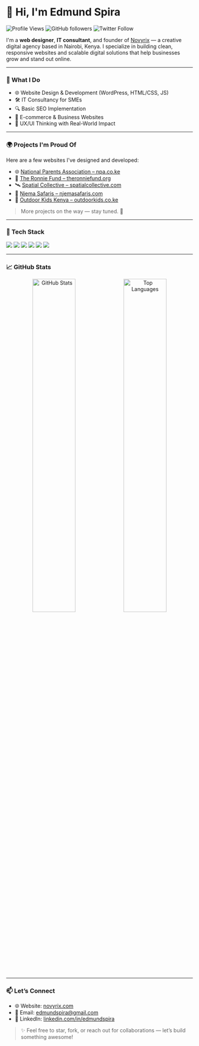 # 👋 Hi, I'm Edmund Spira

![Profile Views](https://komarev.com/ghpvc/?username=edmundspira&label=Profile%20views&color=0e75b6&style=flat)
![GitHub followers](https://img.shields.io/github/followers/edmundspira?style=social)
![Twitter Follow](https://img.shields.io/twitter/follow/edmundspira?style=social)

I'm a **web designer**, **IT consultant**, and founder of [Novyrix](https://novyrix.com/) — a creative digital agency based in Nairobi, Kenya. I specialize in building clean, responsive websites and scalable digital solutions that help businesses grow and stand out online.

---

### 🚀 What I Do
- 🌐 Website Design & Development (WordPress, HTML/CSS, JS)
- 🛠️ IT Consultancy for SMEs
- 🔍 Basic SEO Implementation
- 🛒 E-commerce & Business Websites
- 🧠 UX/UI Thinking with Real-World Impact

---

### 🌍 Projects I'm Proud Of
Here are a few websites I've designed and developed:
- 🌐 [National Parents Association – npa.co.ke](https://npa.co.ke)
- 🌱 [The Ronnie Fund – theronniefund.org](https://theronniefund.org)
- 🛰️ [Spatial Collective – spatialcollective.com](https://spatialcollective.com)
- 🐘 [Njema Safaris – njemasafaris.com](https://njemasafaris.com)
- 🌿 [Outdoor Kids Kenya – outdoorkids.co.ke](https://outdoorkids.co.ke)

> More projects on the way — stay tuned. 🚧

---

### 🧰 Tech Stack
<p align="left">
  <img src="https://img.shields.io/badge/HTML5-E34F26?style=for-the-badge&logo=html5&logoColor=white"/>
  <img src="https://img.shields.io/badge/CSS3-1572B6?style=for-the-badge&logo=css3&logoColor=white"/>
  <img src="https://img.shields.io/badge/JavaScript-F7DF1E?style=for-the-badge&logo=javascript&logoColor=black"/>
  <img src="https://img.shields.io/badge/WordPress-21759B?style=for-the-badge&logo=wordpress&logoColor=white"/>
  <img src="https://img.shields.io/badge/Figma-F24E1E?style=for-the-badge&logo=figma&logoColor=white"/>
  <img src="https://img.shields.io/badge/Canva-00C4CC?style=for-the-badge&logo=canva&logoColor=white"/>
</p>

---

### 📈 GitHub Stats
<div align="center">
  <img src="https://github-readme-stats.vercel.app/api?username=edmundspira&show_icons=true&theme=tokyonight&hide_border=true" alt="GitHub Stats" width="48%"/>
  <img src="https://github-readme-stats.vercel.app/api/top-langs/?username=edmundspira&layout=compact&theme=tokyonight&hide_border=true" alt="Top Languages" width="48%"/>
</div>

---

### 📫 Let’s Connect
- 🌐 Website: [novyrix.com](https://novyrix.com)
- 📧 Email: [edmundspira@gmail.com](mailto:edmundspira@gmail.com)
- 💼 LinkedIn: [linkedin.com/in/edmundspira](https://linkedin.com/in/edmundspira)

> ✨ Feel free to star, fork, or reach out for collaborations — let’s build something awesome!

